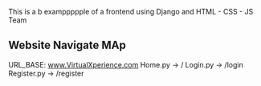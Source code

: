 This is a b examppppple of a frontend using Django and HTML - CSS - JS Team

## Website Navigate MAp

URL_BASE: www.VirtualXperience.com 
Home.py -> /
Login.py -> /login
Register.py -> /register
